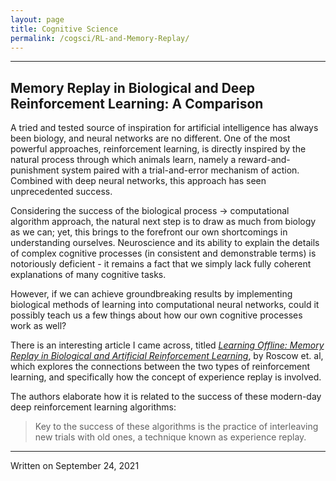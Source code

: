 ```yaml
---
layout: page
title: Cognitive Science
permalink: /cogsci/RL-and-Memory-Replay/
---
```


---
## Memory Replay in Biological and Deep Reinforcement Learning: A Comparison
A tried and tested source of inspiration for artificial intelligence has always been biology, and neural networks are no different. One of the most powerful approaches, reinforcement learning, is directly inspired by the natural process through which animals learn, namely a reward-and-punishment system paired with a trial-and-error mechanism of action. Combined with deep neural networks, this approach has seen unprecedented success.

Considering the success of the biological process $\rightarrow$ computational algorithm approach, the natural next step is to draw as much from biology as we can; yet, this brings to the forefront our own shortcomings in understanding ourselves. Neuroscience and its ability to explain the details of complex cognitive processes (in consistent and demonstrable terms) is notoriously deficient - it remains a fact that we simply lack fully coherent explanations of many cognitive tasks. 

However, if we can achieve groundbreaking results by implementing biological methods of learning into computational neural networks, could it possibly teach us a few things about how our own cognitive processes work as well?

There is an interesting article I came across, titled [*Learning Offline: Memory Replay in Biological
and Artificial Reinforcement Learning*](https://arxiv.org/pdf/2109.10034.pdf), by Roscow et. al, which explores the connections between the two types of reinforcement learning, and specifically how the concept of experience replay is involved.

The authors elaborate how it is related to the success of these modern-day deep reinforcement learning algorithms:

>  Key to the success of these algorithms is the practice of interleaving new trials with old ones, a technique known as experience replay.
___

<div class="date">
    Written on September 24, 2021
  </div>

